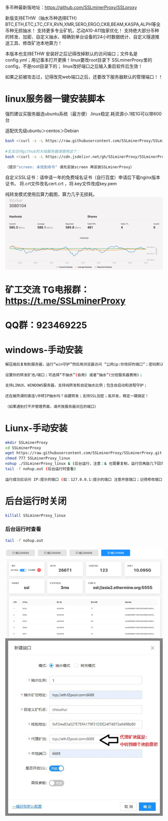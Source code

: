 多币种最新版地址：https://github.com/SSLminerProxy/SSLproxy

新版支持ETHW（抽水币种选择ETH）BTC,ETH,ETC,LTC,CFX,RVN,XMR,SERO,ERGO,CKB,BEAM,KASPA,ALPH等全币种无损抽水！
支持更多专业矿机，芯动A10-A11独家优化！ 
支持绝大部分币种的转发、加密、自定义抽水、精确到单台设备的24小时数据统计、自定义隧道推送工具、修改矿池本地算力！

本版本也支持ETHW
安装好之后记得改掉默认的访问端口；文件名是config.yml；用记事本打开更换！linux要改root目录下
SSLminerProxy里的config，不是root目录下的；
linux改好端口之后输入重启软件后生效！

如果之前被攻击过，记得改完web端口之后，还要改下服务器默认的管理端口！！

# linux服务器一键安装脚本
强烈建议买服务器选ubuntu系统（最方便）.linux稳定.耗资源小.1核1G可以带600台

适配优先级ubuntu＞centos＞Debian
```bash
bash <(curl -s -L https://raw.githubusercontent.com/SSLminerProxy/SSLminerProxy/main/install.sh)

#无法访问github的大陆服务器请使用这个：
bash <(curl -s -L https://cdn.jsdelivr.net/gh/SSLminerProxy/SSLminerProxy/install_cdn.sh)

（提示"screen: 未找到命令" 请先安装screen 再安装SSLminerProxy）
```
自定义SSL证书：请申请一年的免费域名证书（自行百度）申请后下载nginx版本证书，
将.crt文件改名cert.crt ，将.key文件改成key.pem

纯转发模式使用后算力截图，算力几乎无损耗。
![img_9.png](img_9.png)

# 矿工交流 TG电报群：https://t.me/SSLminerProxy 
# QQ群：923469225


# windows-手动安装
```bash
解压缩后复制到服务器，运行“win守护”然后用浏览器访问 “公网ip:你改好的端口”；密码默认:123456789  进入管理界面 

设置你的转发矿池/端口；可选择“不抽水”(自用) 或者“抽水”(分担服务器费用)；

支持LINUX，WINDOWS服务器，支持纯转发和自定抽水比例；包含自启动和进程守护；

还在被所谓的直连\中转IP抽水吗？自建转发；支持SSL加密；高并发，稳定一键搞定！

（如果遇到打不开管理界面，请开放服务器对应的端口）
```


# Liunx-手动安装

```bash
mkdir SSLminerProxy
cd SSLminerProxy
wget https://raw.githubusercontent.com/SSLminerProxy/SSLminerProxy.git 
chmod 777 SSLminerProxy_linux 
nohup ./SSLminerProxy_linux & (后台运行，注意：& 也需要复制，运行完再敲几下回车)
tail -f nohup.out (后台运行时查看)

运行成功后访问 IP:提示的端口 (如：127.0.0.1:提示的端口 注意开放端口；记得修改端口) 进行配置即可。 
```


# 后台运行时关闭

```bash
killall SSLminerProxy_linux
```

### 后台运行时查看
```bash
tail -f nohup.out
```
![img_4.png](img_4.png)
![img_10.jpg](img_10.jpg)
